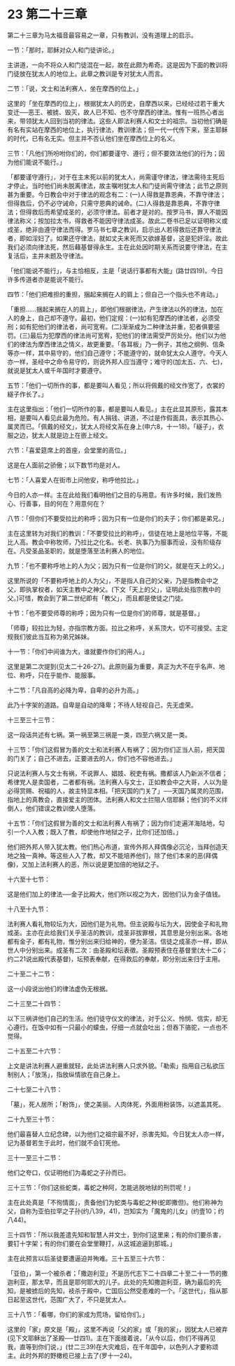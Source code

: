 # 23 第二十三章


第二十三章为马太福音最容易之一章，只有教训，没有道理上的启示。

一节：「那时，耶稣对众人和门徒讲论。」

主讲道，一向不将众人和门徒混在一起，故在此颇为希奇。这是因为下面的教训将门徒放在犹太人的地位上。此章之教训是专对犹太人而言。

二节：「说，文士和法利赛人，坐在摩西的位上。」

这里的「坐在摩西的位上」，根据犹太人的历史，自摩西以来，已经经过若干重大变迁──恶王、被掳、毁灭，故人已不知、也不守摩西的律法。惟有一班热心者出来，带领犹太人回到当初的律法。这些人即法利赛人和文士的祖宗。当初他们确是有名有实站在摩西的地位上，执行律法，教训律法；但一代一代传下来，至主耶稣的时代，已有名无实。但主并不否认他们坐在摩西位上的名义。

三节：「凡他们所吩咐你们的，你们都要谨守、遵行；但不要效法他们的行为；因为他们能说不能行。」

「都要谨守遵行」，对于在主末死以前的犹太人，尚需谨守律法，律法需待主死后才停止。当时他们尚未脱离律法，故主嘱咐犹太人和门徒尚需守律法；此节之原则甚为重要。今日教会中对于律法的观念有二：(一)人得救是靠恩典，不靠守律法；但得救后，仍不必守诫命，只需守恩典的诫命。(二)人得救是靠恩典，不靠守律法；但得救后而希望成圣的，必须守律法。前者才是对的。按罗马书，罪人不能因律法称义；按加拉太书，得救者不能因守律法成圣。故此二卷书已足以证明称义或成圣，绝非由遵守律法而得。罗马书七章之教训，启示出人若得救后还靠守律法者，即如淫妇了。如果还守律法，就如丈夫末死而又欲嫁基督，这是犯奸淫。故此我们必须向律法死，然后藉基督得永生。主在此处因时期关系而说要守律法，在主复活后，主并未题及守律法。

「他们能说不能行」，与主恰相反，主是「说话行事都有大能」(路廿四19)。今日许多传道者亦是能说不能行。

四节：「他们把难担的重担，捆起来搁在人的肩上；但自己一个指头也不肯动。」

「重担……捆起来搁在人的肩上」，即他们根据律法，产生律法以外的律法，加在人的身上，自己却不遵守。最初，他们定规：(一)如有犯摩西的律法者，必须受刑；如有犯他们的律法者，尚可宽宥。(二)渐渐成为二种律法并重，犯者俱要惩罚。(三)最后为犯摩西的律法尚可宽宥，犯他们的律法需受严厉处分。他们以为他们的律法为摩西律法之情义，故更重要。「各耳板」乃一例子，其他之纲例、信条等亦一样，其中易守的，他们自己遵守；不能遵守的，就命犹太众人遵守。今天人亦一样，圣经中之命令易守的，则说外邦人应当遵守；难守的(加太五、六、七)，就说是犹太人或千年国时才要遵守。

五节：「他们一切所作的事，都是要叫人看见；所以将佩戴的经文作宽了，衣裳的繸子作长了。」

主在这里指出：「他们一切所作的事，都是要叫人看见。」主在此显其原形，露其本相，是要叫人看见此最为危险。有人捐钱、讲道，不过是作假面具，表示其热心、属灵而已。「佩戴的经文」，犹太人将经文系在身上(申六8，十一18)。「繸子」，衣服之边，犹太人就是边上在嵌上经文。

六节：「喜爱筵席上的首座，会堂里的高位。」

这是在人面前之骄傲；以下数节均是对人。

七节：「人喜爱人在街市上问他安，称呼他拉比。」

今日的人亦一样。主在此给我们看明他们之目的与用意。有许多时候，我们发热心、行善事，目的何在？用意何在？

八节：「但你们不要受拉比的称呼；因为只有一位是你们的夫子；你们都是弟兄。」

主在这里转为对我们的教训：「不要受拉比的称呼」，信徒在地上是地位平等，不能比人高。教会中称牧师，乃拉比之化名。长老、执事乃为服事而设，没有阶级存在。凡受圣品圣职的，就是堕落至法利赛人的地位。

九节：「也不要称呼地上的人为父；因为只有一位是你们的父，就是在天上的父。」

这里所说的「不要称呼地上的人为父」，不是指人自己的父亲，乃是指教会中之父，即执掌权者，如天主教中之神父。(下文「天上的父」，证明此处指宗教中的父。)可惜，教会到了第二世纪即有「教父」，而且都是使徒之门徒。

十节：「也不要受师尊的称呼；因为只有一位是你们的师尊，就是基督。」

「师尊」较拉比为轻，亦指宗教方面。拉比之称呼，关系顶大，切不可接受。主定规我们彼此当互称为弟兄姊妹。

十一节：「你们中间谁为大，谁就要作你们的用人。」

这里是第二次提到(见太二十26-27)。此原则最为重要，真正为大不在乎名声、地位、称呼，只在乎能作、能服事。

十二节：「凡自高的必降为卑，自卑的必升为高。」

此乃十字架的道路。自卑是自动的降卑；不待人轻视自己，先无虚荣。

十三至三十三节：

这一段话共述有七祸。第一祸至第三祸是一类，四至六祸又是一类。

十三节：「你们这假冒为善的文士和法利赛人有祸了；因为你们正当人前，把天国的门关了；自己不进去，正要进去的人，你们也不容他进去。」

只说法利赛人与文士有祸，不说罪人、娼妓、税吏有祸。撒都该人乃新派不信者；希律党人是卖国者，二者都有祸。法利赛人与文士，正如教会中之大哥，人以为是必得赏赐、祝福的人，故主特显本相。「把天国的门关了」──天国乃属灵的范围，指地上的真教会，直接爱主的团体。法利赛人和文士拦阻人信耶稣；他们的不义绊倒人，他们错误之教训使人堕落。

十五节：「你们这假冒为善的文士和法利赛人有祸了；因为你们走遍洋海陆地，勾引一个人入教；既入了教，却使他作地狱之子，比你们还加倍。」

他们把外邦人带入犹太教。他们热心布道，宣传外邦人拜偶像必沉沦，当拜创造天地之独一真神。等这些人入了教，却又不能培养他们，除了他们本来的恶(拜偶像)，又加上法利赛人的恶，所以说是更加倍的地狱之子。

十六至十七节：

这是他们加上的律法──金子比殿大，他们所以视之为大，因他们认为金子值钱。

十八至十九节：

法利赛人看礼物较坛为大，因他们是为礼物。但主说殿与坛为大，因使金子和礼物成圣。主亦在此给我们关乎圣洁的教训，成圣非拔罪根，其意思是分别出来。各地都有金子，都有礼物，惟分别出来归给神的，便为圣洁。信徒之成圣亦一样，即从世人中分别出来。成圣有二次：由圣殿和坛表徵。圣殿预表住在基督里(太十二6；约二21说出殿代表基督)，坛预表奉献，在得救后的奉献，即分别出来归于主用。

二十至二十二节：

这一小段说出他们的律法虚伪无根据。

二十三至二十四节：

以下三祸讲他们自己的生活。他们徒守仪文的律法，对于公义、怜悯、信实，却无心遵行。在饭中如有一只最小的蠓虫，仔细一点就会吐出；但吞下骆驼，一点也不觉得。

二十五至二十六节：

上文是讲法利赛人避重就轻，此处讲法利赛人只求外貌。「勒索」指用自己私欲压制别人；「放荡」，指放纵情欲在自己身上。

二十七至二十八节：

「墓」，死人居所；「粉饰」，使之美丽。人肉体死，外面用粉装饰，以遮盖其死。

二十九至三十节：

他们最喜替人立纪念碑，以为他们之祖宗最不好，杀害先知。今日犹太人亦一样，记为基督若生于此时，他们就不会钉死他。

三十一至三十二节：

他们之夸口，仅证明他们为毒蛇之子孙而已。

三十三节：「你们这些蛇类，毒蛇之种阿，怎能逃脱地狱的刑罚呢！」

主在此处真是「不徇情面」，责备他们为蛇类与毒蛇之种(蛇即撒但)。他们称神为父，自称为亚伯拉罕之子孙(约八39，41)，岂知实为「魔鬼的儿女」(约壹10；约八44)。

三十四节：「所以我差遣先知和智慧人并文士，到你们这里来；有的你们要杀害，要钉十字架；有的你们要在会堂里鞭打，从这城追逼到那城。」

主在此预言以后圣徒要遭逼迫并殉难。三十五至三十六节：

「亚伯」，第一个被杀者；「撒迦利亚」不是历代志下二十四章二十至二十一节的撒迦利亚，那太早，而且是耶何耶大的儿子。此处的先知撒迦利亚，确为最后的先知，是被掳后的先知，衼杀于殿中，亡国后公然受患难的一个。「这世代」，指从那日起至这世代，范围广大了，不只是犹太人。

三十八节：「看哪，你们的家成为荒场，留给你们。」

这里的「家」原文是「殿」，这里不再说「父的家」或「我的家」，因犹太人已被弃(见下文耶稣出了圣殿──廿四1)。主在下面接着说，「从今以后，你们不得再见我，直等到你们说，」(廿二三39)在大灾难后，在千年国中，以色列人才要称颂主。此时外邦的野橄榄已接上去了(罗十一24)。

